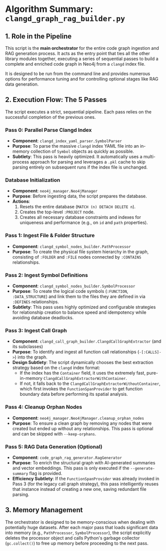 # Algorithm Summary: `clangd_graph_rag_builder.py`

## 1. Role in the Pipeline

This script is the **main orchestrator** for the entire code graph ingestion and RAG generation process. It acts as the entry point that ties all the other library modules together, executing a series of sequential passes to build a complete and enriched code graph in Neo4j from a `clangd` index file.

It is designed to be run from the command line and provides numerous options for performance tuning and for controlling optional stages like RAG data generation.

## 2. Execution Flow: The 5 Passes

The script executes a strict, sequential pipeline. Each pass relies on the successful completion of the previous ones.

### Pass 0: Parallel Parse Clangd Index

*   **Component**: `clangd_index_yaml_parser.SymbolParser`
*   **Purpose**: To parse the massive `clangd` index YAML file into an in-memory collection of `Symbol` objects as quickly as possible.
*   **Subtlety**: This pass is heavily optimized. It automatically uses a multi-process approach for parsing and leverages a `.pkl` cache to skip parsing entirely on subsequent runs if the index file is unchanged.

### Database Initialization

*   **Component**: `neo4j_manager.Neo4jManager`
*   **Purpose**: Before ingesting data, the script prepares the database.
*   **Actions**:
    1.  Resets the entire database (`MATCH (n) DETACH DELETE n`).
    2.  Creates the top-level `:PROJECT` node.
    3.  Creates all necessary database constraints and indexes for uniqueness and performance (e.g., on `id` and `path` properties).

### Pass 1: Ingest File & Folder Structure

*   **Component**: `clangd_symbol_nodes_builder.PathProcessor`
*   **Purpose**: To create the physical file system hierarchy in the graph, consisting of `:FOLDER` and `:FILE` nodes connected by `:CONTAINS` relationships.

### Pass 2: Ingest Symbol Definitions

*   **Component**: `clangd_symbol_nodes_builder.SymbolProcessor`
*   **Purpose**: To create the logical code symbols (`:FUNCTION`, `:DATA_STRUCTURE`) and link them to the files they are defined in via `:DEFINES` relationships.
*   **Subtlety**: This pass uses highly optimized and configurable strategies for relationship creation to balance speed and idempotency while avoiding database deadlocks.

### Pass 3: Ingest Call Graph

*   **Component**: `clangd_call_graph_builder.ClangdCallGraphExtractor` (and its subclasses)
*   **Purpose**: To identify and ingest all function call relationships (`-[:CALLS]->`) into the graph.
*   **Design Subtlety**: The script dynamically chooses the best extraction strategy based on the `clangd` index format:
    *   If the index has the `Container` field, it uses the extremely fast, pure-in-memory `ClangdCallGraphExtractorWithContainer`.
    *   If not, it falls back to the `ClangdCallGraphExtractorWithoutContainer`, which first invokes the `FunctionSpanProvider` to get function boundary data before performing its spatial analysis.

### Pass 4: Cleanup Orphan Nodes

*   **Component**: `neo4j_manager.Neo4jManager.cleanup_orphan_nodes`
*   **Purpose**: To ensure a clean graph by removing any nodes that were created but ended up without any relationships. This pass is optional and can be skipped with `--keep-orphans`.

### Pass 5: RAG Data Generation (Optional)

*   **Component**: `code_graph_rag_generator.RagGenerator`
*   **Purpose**: To enrich the structural graph with AI-generated summaries and vector embeddings. This pass is only executed if the `--generate-summary` flag is provided.
*   **Efficiency Subtlety**: If the `FunctionSpanProvider` was already invoked in Pass 3 (for the legacy call graph strategy), this pass intelligently reuses that instance instead of creating a new one, saving redundant file parsing.

## 3. Memory Management

The orchestrator is designed to be memory-conscious when dealing with potentially huge datasets. After each major pass that loads significant data into memory (e.g., `PathProcessor`, `SymbolProcessor`), the script explicitly deletes the processor object and calls Python's garbage collector (`gc.collect()`) to free up memory before proceeding to the next pass.
